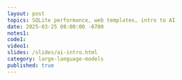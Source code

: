 ```yaml
---
layout: post
topics: SQLite performance, web templates, intro to AI
date: 2025-03-25 08:00:00 -0700
notes1: 
code1: 
video1: 
slides: /slides/ai-intro.html
category: large-language-models
published: true
---
```

